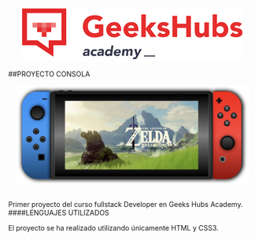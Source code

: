 
<p align="center">
<img src="/img/geeks.png" ></p>

##PROYECTO CONSOLA
<br>
<p align="center">
<img src="/img/Capturaconsola.png" height=200>
<br><br>

Primer proyecto del curso fullstack Developer en Geeks Hubs Academy.
<BR>
####LENGUAJES UTILIZADOS

El proyecto se ha realizado utilizando únicamente HTML y CSS3.